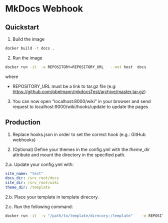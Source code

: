 # MkDocs Webhook

## Quickstart

1. Build the image

~~~BASH
docker build -t docs .
~~~

2. Run the image

~~~BASH
docker run -it  -e REPOSITORY=REPOSITORY_URL   --net host  docs
~~~

where 

 * REPOSITORY_URL  must be a link to tar.gz file (e.g: https://github.com/pbelmann/mkdocsTest/archive/master.tar.gz)

3. You can now open  "localhost:8000/wiki" in your browser and send request to localhost:9000/wiki/hooks/update to update the pages

## Production

1. Replace hooks.json in order to set the correct hook (e.g.: GitHub webhooks)

2. (Optional) Define your themes in the config.yml with the *theme_dir* attribute and mount the directory in the specified path.

  2.a. Update your config.yml with:

~~~YAML
site_name: "test"                         
docs_dir: /srv_root/docs                                 
site_dir: /srv_root/wiki
theme_dir: /template
~~~ 

  2.b. Place your template in template direcory.


  2.c. Run the following command:

~~~BASH
docker run -it  -v "/path/to/template/direcory:/template"    -e REPOSITORY="https://github.com/pbelmann/mkdocsTest/archive/master.tar.gz"   --net host  docs
~~~


